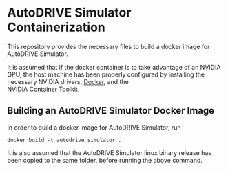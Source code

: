 # AutoDRIVE Simulator Containerization

This repository provides the necessary files to build a docker image for AutoDRIVE Simulator. 

It is assumed that if the docker container is to take advantage of an NVIDIA GPU, the host machine has been properly configured by installing the necessary NVIDIA drivers, [Docker](https://docs.docker.com/engine/install/), and the  
[NVIDIA Container Toolkit](https://docs.nvidia.com/datacenter/cloud-native/container-toolkit/latest/index.html). 

## Building an AutoDRIVE Simulator Docker Image

In order to build a docker image for AutoDRIVE Simulator, run

`docker build -t autodrive_simulator .`

It is also assumed that the AutoDRIVE Simulator linux binary release has been copied to the same folder, before running the above command. 

